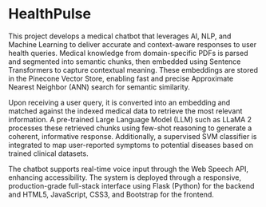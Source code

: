 # HealthPulse
This project develops a medical chatbot that leverages AI, NLP, and Machine Learning to deliver accurate and context-aware responses to user health queries. Medical knowledge from domain-specific PDFs is parsed and segmented into semantic chunks, then embedded using Sentence Transformers to capture contextual meaning. These embeddings are stored in the Pinecone Vector Store, enabling fast and precise Approximate Nearest Neighbor (ANN) search for semantic similarity.

Upon receiving a user query, it is converted into an embedding and matched against the indexed medical data to retrieve the most relevant information. A pre-trained Large Language Model (LLM) such as LLaMA 2 processes these retrieved chunks using few-shot reasoning to generate a coherent, informative response. Additionally, a supervised SVM classifier is integrated to map user-reported symptoms to potential diseases based on trained clinical datasets.

The chatbot supports real-time voice input through the Web Speech API, enhancing accessibility. The system is deployed through a responsive, production-grade full-stack interface using Flask (Python) for the backend and HTML5, JavaScript, CSS3, and Bootstrap for the frontend.
